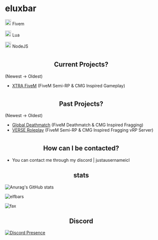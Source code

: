<h1>eluxbar</h1>

<img width="20" src="https://img.icons8.com/color/512/fivem.png" /> Fivem

<img width="20" src="https://upload.wikimedia.org/wikipedia/commons/c/cf/Lua-Logo.svg" /> Lua

<img width="20" src="https://upload.wikimedia.org/wikipedia/commons/thumb/d/d9/Node.js_logo.svg/1280px-Node.js_logo.svg.png" /> NodeJS


# <h2 align="center">Current Projects?</h2>
(Newest -> Oldest)
- [XTRA FiveM]([https://dsc.gg/xtraa]) (FiveM Semi-RP & CMG Inspired Gameplay)

# <h2 align="center">Past Projects?</h2>
(Newest -> Oldest)
- [Global Deathmatch]([https://discord.gg/jzgN9FBszt]) (FiveM Deathmatch & CMG Inspired Fragging)
- [VERSE Roleplay]([https://discord.gg/verse5m]) (FiveM Semi-RP & CMG Inspired Fragging vRP Server)

# <h2 align="center">How can I be contacted?</h2>

- You can contact me through my discord | justausernameicl

<h2 align="center">stats</h2>

![Anurag's GitHub stats](https://github-readme-stats.vercel.app/api?username=eluxbar&count_private=true&show_icons=true&theme=dracula)
<p><img align="center" src="https://github-readme-streak-stats.herokuapp.com/?user=elfbars&" alt="elfbars" /></p>
<img src="https://komarev.com/ghpvc/?username=elfbars&color=lightgray" alt="fax" width="" height="">

<h2 align="center">Discord</h2>

[![Discord Presence](https://lanyard.cnrad.dev/api/1076925892489642066)](https://discord.com/users/1076925892489642066)

